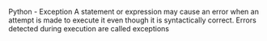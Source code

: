 Python - Exception
A statement or expression may cause an error when an attempt is made to execute it even though it is syntactically correct. Errors detected during execution are called exceptions 
